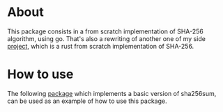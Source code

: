 # About

This package consists in a from scratch implementation of SHA-256 algorithm, using go.
That's also a rewriting of another one of my side [project](https://github.com/danieldidiobalsamo/sha256sum_from_scratch), which is a rust from scratch implementation of SHA-256.

# How to use

The following [package](../sha256sum_golang) which implements a basic version of sha256sum, can be used as an example of how to use this package.